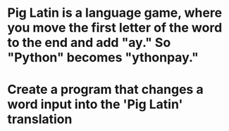 # Pig Latin is a language game, where you move the first letter of the word to the end and add "ay." So "Python" becomes "ythonpay."
# Create a program that changes a word input into the 'Pig Latin' translation
